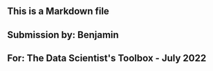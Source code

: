 ## This is a Markdown file
## Submission by: Benjamin
## For: The Data Scientist's Toolbox - July 2022